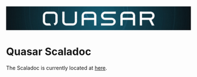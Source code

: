 ![Quasar Logo](images/quasar-logo.png)

# Quasar Scaladoc

The Scaladoc is currently located at <a href="http://104.236.166.167:8180/job/Quasar/lastSuccessfulBuild/artifact/core/target/scala-2.11/api/index.html#package" target="_blank">here</a>.
